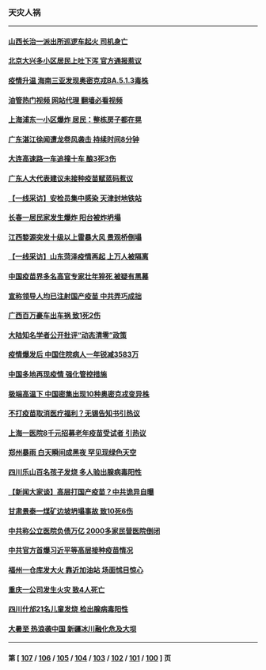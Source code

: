 ### 天灾人祸
---
#### [山西长治一派出所巡逻车起火 司机身亡](../../pages/ncid280/n13796204.md?08051645) 
#### [北京大兴多小区居民上吐下泻 官方通报惹议](../../pages/ncid280/n13795413.md?08051645) 
#### [疫情升温 海南三亚发现奥密克戎BA.5.1.3毒株](../../pages/ncid280/n13795204.md?08051645) 
#### [油管热门视频 网站代理 翻墙必看视频](http://209.222.30.114:81/youtube.html?08051645)
#### [上海浦东一小区爆炸 居民：整栋房子都在晃](../../pages/ncid280/n13793853.md?08051645) 
#### [广东湛江徐闻遭龙卷风袭击 持续时间8分钟](../../pages/ncid280/n13793637.md?08051645) 
#### [大连高速路一车追撞十车 酿3死3伤](../../pages/ncid280/n13793171.md?08051645) 
#### [广东人大代表建议未接种疫苗赋蓝码惹议](../../pages/ncid280/n13793159.md?08051645) 
#### [【一线采访】安检员集中感染 天津封地铁站](../../pages/ncid280/n13792778.md?08051645) 
#### [长春一居民家发生爆炸 阳台被炸坍塌](../../pages/ncid280/n13792201.md?08051645) 
#### [江西婺源突发十级以上雷暴大风 景观桥倒塌](../../pages/ncid280/n13792183.md?08051645) 
#### [【一线采访】山东菏泽疫情再起 上万人被隔离](../../pages/ncid280/n13791948.md?08051645) 
#### [中国疫苗界多名高官专家壮年猝死 被疑有黑幕](../../pages/ncid280/n13791884.md?08051645) 
#### [宣称领导人均已注射国产疫苗 中共弄巧成拙](../../pages/ncid280/n13791829.md?08051645) 
#### [广西百万豪车出车祸 致1死2伤](../../pages/ncid280/n13791625.md?08051645) 
#### [大陆知名学者公开批评“动态清零”政策](../../pages/ncid280/n13791457.md?08051645) 
#### [疫情爆发后 中国住院病人一年锐减3583万](../../pages/ncid280/n13790489.md?08051645) 
#### [中国多地再现疫情 强化管控措施](../../pages/ncid280/n13790323.md?08051645) 
#### [极端高温下 中国密集出现10种奥密克戎变异株](../../pages/ncid280/n13790214.md?08051645) 
#### [不打疫苗取消医疗福利？无锡告知书引热议](../../pages/ncid280/n13790028.md?08051645) 
#### [上海一医院8千元招募老年疫苗受试者 引热议](../../pages/ncid280/n13790026.md?08051645) 
#### [郑州暴雨 白天瞬间成黑夜 罕见现绿色天空](../../pages/ncid280/n13789119.md?08051645) 
#### [四川乐山百名孩子发烧 多人验出腺病毒阳性](../../pages/ncid280/n13789043.md?08051645) 
#### [【新闻大家谈】高层打国产疫苗？中共诡异自曝](../../pages/ncid280/n13788755.md?08051645) 
#### [甘肃景泰一煤矿边坡坍塌事故 致10死6伤](../../pages/ncid280/n13787886.md?08051645) 
#### [中共称公立医院负债万亿 2000多家民营医院倒闭](../../pages/ncid280/n13787863.md?08051645) 
#### [中共官方首爆习近平等高层接种疫苗情况](../../pages/ncid280/n13787776.md?08051645) 
#### [福州一仓库发大火 靠近加油站 场面怵目惊心](../../pages/ncid280/n13787713.md?08051645) 
#### [重庆一公司发生火灾 致4人死亡](../../pages/ncid280/n13787716.md?08051645) 
#### [四川什邡21名儿童发烧 检出腺病毒阳性](../../pages/ncid280/n13787697.md?08051645) 
#### [大暑至 热浪袭中国 新疆冰川融化危及大坝](../../pages/ncid280/n13787172.md?08051645) 

---
#### 第 [ [107](./107.md?08051645) / [106](./106.md?08051645) / [105](./105.md?08051645) / [104](./104.md?08051645) / [103](./103.md?08051645) / [102](./102.md?08051645) / [101](./101.md?08051645) / [100](./100.md?08051645) ] 页
